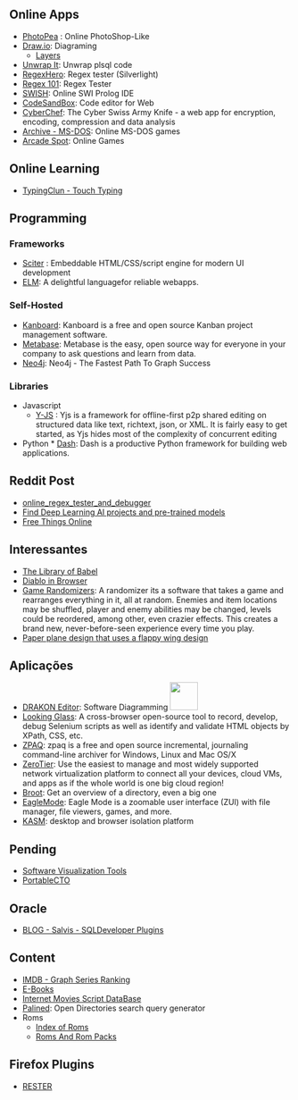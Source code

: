 ## Online Apps
  * [PhotoPea](https://www.photopea.com/) : Online PhotoShop-Like
  * [Draw.io](https://www.draw.io/): Diagraming
    * [Layers](https://about.draw.io/interactive-diagrams-with-custom-links-and-actions/)
  * [Unwrap It](https://www.codecrete.net/UnwrapIt/): Unwrap plsql code
  * [RegexHero](http://regexhero.net/tester/): Regex tester (Silverlight)
  * [Regex 101](https://regex101.com/): Regex Tester
  * [SWISH](https://swish.swi-prolog.org/): Online SWI Prolog IDE
  * [CodeSandBox](https://codesandbox.io/): Code editor for Web
  * [CyberChef](https://gchq.github.io/CyberChef/): The Cyber Swiss Army Knife - a web app for encryption, encoding, compression and data analysis
  * [Archive - MS-DOS](https://archive.org/details/softwarelibrary_msdos_games?and%5B%5D=emulator_start%3A%2Aiafix%2A&sin=&sort=-publicdate): Online MS-DOS games
  * [Arcade Spot](https://arcadespot.com/): Online Games

## Online Learning
  * [TypingClun - Touch Typing](https://www.typingclub.com/)
  
## Programming

### Frameworks 
  * [Sciter](https://sciter.com) : Embeddable HTML/CSS/script engine
for modern UI development
  * [ELM](https://elm-lang.org/): A delightful languagefor reliable webapps.
  
### Self-Hosted
  * [Kanboard](https://kanboard.org/): Kanboard is a free and open source Kanban project management software.
  * [Metabase](https://www.metabase.com/): Metabase is the easy, open source way for everyone in your company to ask questions and learn from data.
  * [Neo4j](https://neo4j.com/): Neo4j - The Fastest Path To Graph Success
  
### Libraries  
  * Javascript
    * [Y-JS](http://y-js.org/) : Yjs is a framework for offline-first p2p shared editing on structured data like text, richtext, json, or XML. It is fairly easy to get started, as Yjs hides most of the complexity of concurrent editing
  *  Python
    * [Dash](https://dash.plot.ly/): Dash is a productive Python framework for building web applications.
    
## Reddit Post 
  * [online_regex_tester_and_debugger](https://www.reddit.com/r/programming/comments/cqmcts/online_regex_tester_and_debugger_for_multiple/)
  * [Find Deep Learning AI projects and pre-trained models](https://www.reddit.com/r/Python/comments/cq53v4/i_made_a_program_that_will_help_you_find_deep/)
  * [Free Things Online](https://www.reddit.com/r/AskReddit/comments/ecscwk/what_free_things_online_should_everyone_take)
  
## Interessantes   
  * [The Library of Babel](https://libraryofbabel.info)
  * [Diablo in Browser](https://www.reddit.com/r/programming/comments/ckk77o/diablo_1_ported_to_browser_based_on_devilution/)
  * [Game Randomizers](https://sites.google.com/site/gamerandomizers/): A randomizer its a software that takes a game and rearranges everything in it, all at random. Enemies and item locations may be shuffled, player and enemy abilities may be changed, levels could be reordered, among other, even crazier effects. This creates a brand new, never-before-seen experience every time you play.
  * [Paper plane design that uses a flappy wing design](https://www.reddit.com/r/interestingasfuck/comments/enagg9/paper_plane_design_that_uses_a_flappy_wing_design/ )

## Aplicações
  * [DRAKON Editor](http://drakon-editor.sourceforge.net/editor.html): Software Diagramming <img src="http://drakon-editor.sourceforge.net/crossroad.png" width="50" height="50">
  * [Looking Glass](https://github.com/dmolchanenko/LookingGlass): A cross-browser open-source tool to record, develop, debug Selenium scripts as well as identify and validate HTML objects by XPath, CSS, etc.
  * [ZPAQ](http://mattmahoney.net/dc/zpaq.html): zpaq is a free and open source incremental, journaling command-line archiver for Windows, Linux and Mac OS/X
  * [ZeroTier](https://www.zerotier.com/): Use the easiest to manage and most widely supported network virtualization platform to connect all your devices, cloud VMs, and apps as if the whole world is one big cloud region!
  * [Broot](https://dystroy.org/broot/): Get an overview of a directory, even a big one
  * [EagleMode](http://eaglemode.sourceforge.net/index.html): Eagle Mode is a zoomable user interface (ZUI) with file manager, file viewers, games, and more.
  * [KASM](https://www.kasmweb.com/downloads.html): desktop and browser isolation platform
  
## Pending
  * [Software Visualization Tools](https://softvis.wordpress.com/tools/)
  * [PortableCTO](https://www.portablecto.com/tools/)
  
## Oracle
  * [BLOG - Salvis - SQLDeveloper Plugins](https://www.salvis.com/blog/download/)
  
## Content
  * [IMDB - Graph Series Ranking ](https://tvchart.benmiz.com/)
  * [E-Books](https://b-ok.cc/book/2284536/00309d) 
  * [Internet Movies Script DataBase](https://www.imsdb.com/)
  * [Palined](http://palined.com/search): Open Directories search query generator
  * Roms
    * [Index of Roms](http://nwifiresticks.com/roms/ )
    * [Roms And Rom Packs](https://www.arcadepunks.com/roms-for-arcade-and-console-emulation/ )

## Firefox Plugins
  * [RESTER](https://addons.mozilla.org/pt-PT/firefox/addon/rester/)

